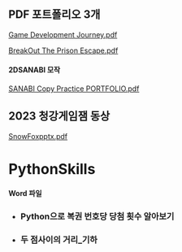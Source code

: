 ## PDF 포트폴리오 3개 

[Game Development Journey.pdf](https://github.com/jangeungye/PDFPortfolio/files/14716644/Game.Development.Journey.pdf)

[BreakOut The Prison Escape.pdf](https://github.com/jangeungye/PDFPortfolio/files/14716647/BreakOut.The.Prison.Escape.pdf)

#### 2DSANABI 모작
[SANABI Copy Practice PORTFOLIO.pdf](https://github.com/jangeungye/PDFPortfolio/files/14716646/SANABI.Copy.Practice.PORTFOLIO.pdf)




## 2023 청강게임잼 동상
[SnowFoxpptx.pdf](https://github.com/jangeungye/SnowFox1/files/14652535/SnowFoxpptx.pdf)


# PythonSkills 
#### Word 파일
* ### Python으로 복권 번호당 당첨 횟수 알아보기 
* ### 두 점사이의 거리_기하
